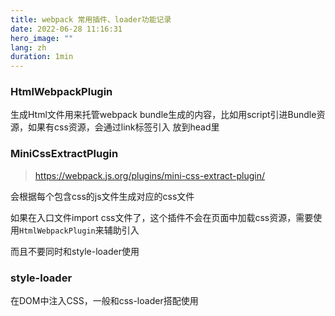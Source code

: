```yaml
---
title: webpack 常用插件、loader功能记录
date: 2022-06-28 11:16:31
hero_image: ""
lang: zh
duration: 1min
---
```



### HtmlWebpackPlugin

生成Html文件用来托管webpack bundle生成的内容，比如用script引进Bundle资源，如果有css资源，会通过link标签引入 放到head里

### MiniCssExtractPlugin

> https://webpack.js.org/plugins/mini-css-extract-plugin/

会根据每个包含css的js文件生成对应的css文件

如果在入口文件import css文件了，这个插件不会在页面中加载css资源，需要使用`HtmlWebpackPlugin`来辅助引入

而且不要同时和style-loader使用

### style-loader

在DOM中注入CSS，一般和css-loader搭配使用